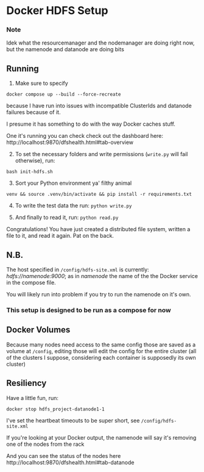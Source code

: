 # Docker HDFS Setup

### Note
Idek what the resourcemanager and the nodemanager are doing right now, but the namenode and datanode are doing bits

## Running
1. Make sure to specify 

`docker compose up --build --force-recreate`

because I have run into issues with incompatible ClusterIds and datanode failures because of it.

I presume it has something to do with the way Docker caches stuff. 

One it's running you can check check out the dashboard here: http://localhost:9870/dfshealth.html#tab-overview

2. To set the necessary folders and write permissions (`write.py` will fail otherwise), run: 

`bash init-hdfs.sh`

3. Sort your Python environment ya' filthy animal

`venv && source .venv/bin/activate && pip install -r requirements.txt`

4. To write the test data the run:
`python write.py`

5. And finally to read it, run:
`python read.py`

Congratulations! You have just created a distributed file system, written a file to it, and read it again. Pat on the back.

## N.B.
The host specified in `/config/hdfs-site.xml` is currently: *hdfs://namenode:9000*; as in *namenode* the name of the the Docker service in the compose file.

You will likely run into problem if you try to run the namenode on it's own.

### This setup is designed to be run as a compose for now

## Docker Volumes
Because many nodes need access to the same config those are saved as a volume at `/config`, editing those will edit the config for the entire cluster (all of the clusters I suppose, considering each container is supposedly its own cluster)

## Resiliency
Have a little fun, run:

`docker stop hdfs_project-datanode1-1`

I've set the heartbeat timeouts to be super short, see `/config/hdfs-site.xml`

If you're looking at your Docker output, the namenode will say it's removing one of the nodes from the rack

And you can see the status of the nodes here http://localhost:9870/dfshealth.html#tab-datanode
